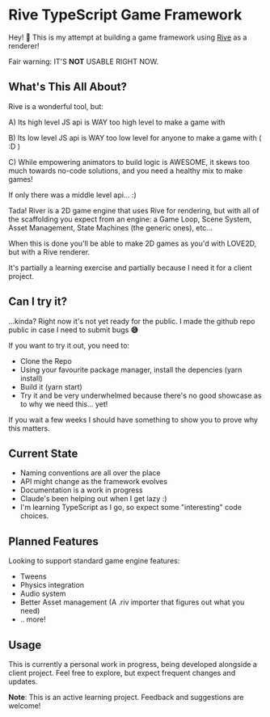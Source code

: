 # Rive TypeScript Game Framework

Hey! 👋 This is my attempt at building a game framework using [Rive](https://rive.app) as a renderer!

Fair warning: IT'S **NOT** USABLE RIGHT NOW.


## What's This All About?

Rive is a wonderful tool, but:

A) Its high level JS api is WAY too high level to make a game with

B) Its low level JS api is WAY too low level for anyone to make a game with ( :D )

C) While empowering animators to build logic is AWESOME, it skews too much towards no-code solutions, and you need a healthy mix to make games!

If only there was a middle level api... :)

Tada! River is a 2D game engine that uses Rive for rendering, but with all of the scaffolding you expect from an engine: a Game Loop, Scene System, Asset Management, State Machines (the generic ones), etc...

When this is done you'll be able to make 2D games as you'd with LOVE2D, but with a Rive renderer.

It's partially a learning exercise and partially because I need it for a client project.


## Can I try it?

...kinda? Right now it's not yet ready for the public. I made the github repo public in case I need to submit bugs **😅**

If you want to try it out, you need to:
* Clone the Repo
* Using your favourite package manager, install the depencies (yarn install)
* Build it (yarn start)
* Try it and be very underwhelmed because there's no good showcase as to why we need this... yet!

If you wait a few weeks I should have something to show you to prove why this matters.

  

## Current State

- Naming conventions are all over the place
- API might change as the framework evolves
- Documentation is a work in progress
- Claude's been helping out when I get lazy :)
- I'm learning TypeScript as I go, so expect some "interesting" code choices.


## Planned Features

Looking to support standard game engine features:
- Tweens
- Physics integration
- Audio system
- Better Asset management (A .riv importer that figures out what you need)
- .. more!

## Usage

This is currently a personal work in progress, being developed alongside a client project. Feel free to explore, but expect frequent changes and updates.

**Note**: This is an active learning project. Feedback and suggestions are welcome!

